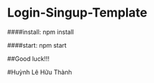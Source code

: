 # Login-Singup-Template

####install: npm install


####start: npm start



##Good luck!!!



#Huỳnh Lê Hữu Thành
